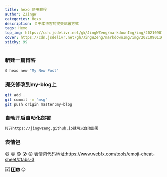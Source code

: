 ```yaml
---
title: hexo 使用教程
author: ZJingW
categories: Hexo
description: 关于本博客的提交部署方式
tags: Hexo
top_img: https://cdn.jsdelivr.net/gh/JingWZeng/markdownImg/img/202109011607379.jpg
cover: https://cdn.jsdelivr.net/gh/JingWZeng/markdownImg/img/202109011607379.jpg
sticky: 99
---
```



### 新建一篇博客

``` bash
$ hexo new "My New Post"
```

### 提交修改到my-blog上
```bash
git add .
git commit -m "msg"
git push origin master:my-blog
```
### 自动开启自动化部署
```bash
打开https://jingwzeng.github.io就可以自动部署
```
### 表情包
:smile: :confounded: :fearful: :cold_sweat: :persevere:
表情包代码地址:https://www.webfx.com/tools/emoji-cheat-sheet/#tabs-3

:ng:  :eight::a:
:blush:

